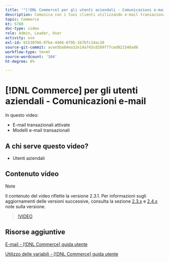 ```yaml
---
title: '"[!DNL Commerce] per gli utenti aziendali - Comunicazioni e-mail"'
description: Comunica con i tuoi clienti utilizzando e-mail transazionali attivate dalle loro azioni sulla vetrina. Personalizza e configura i modelli e-mail per il tuo negozio.
topic: Commerce
kt: 5780
doc-type: video
role: Admin, Leader, User
activity: use
exl-id: 91530766-07be-4466-879b-1b7bfc14ac10
source-git-commit: acee5ba84ea32e14a743cd269f77ced821548ad6
workflow-type: tm+mt
source-wordcount: '104'
ht-degree: 0%

---
```


# [!DNL Commerce] per gli utenti aziendali - Comunicazioni e-mail

In questo video:

- E-mail transazionali attivate
- Modelli e-mail transazionali

## A chi serve questo video?

- Utenti aziendali

## Contenuto video

>[!NOTE]
>
>Il contenuto del video riflette la versione 2.3.1. Per informazioni sugli aggiornamenti delle versioni successive, consulta la sezione [ 2.3.x](https://devdocs.magento.com/guides/v2.3/release-notes/bk-release-notes.html) e [2.4.x](https://devdocs.magento.com/guides/v2.4/release-notes/bk-release-notes.html) note sulla versione.

>[!VIDEO](https://video.tv.adobe.com/v/36190?quality=12&learn=on)

## Risorse aggiuntive

[E-mail - [!DNL Commerce] guida utente](https://docs.magento.com/user-guide/marketing/email-templates.html)

[Utilizzo delle variabili - [!DNL Commerce] guida utente](https://docs.magento.com/user-guide/marketing/variables.html)
